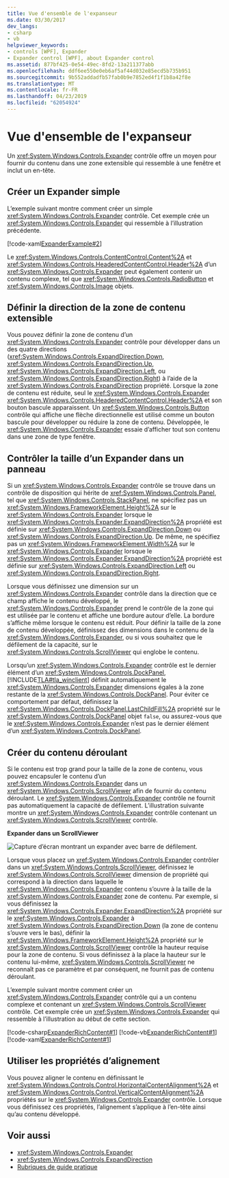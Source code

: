 ```yaml
---
title: Vue d'ensemble de l'expanseur
ms.date: 03/30/2017
dev_langs:
- csharp
- vb
helpviewer_keywords:
- controls [WPF], Expander
- Expander control [WPF], about Expander control
ms.assetid: 877bf425-0e54-49ec-8fd2-13a211377abb
ms.openlocfilehash: ddf6ee550e0eb6af5af44d032e85ecd5b735b951
ms.sourcegitcommit: 9b552addadfb57fab0b9e7852ed4f1f1b8a42f8e
ms.translationtype: MT
ms.contentlocale: fr-FR
ms.lasthandoff: 04/23/2019
ms.locfileid: "62054924"
---
```

# <a name="expander-overview"></a>Vue d'ensemble de l'expanseur
Un <xref:System.Windows.Controls.Expander> contrôle offre un moyen pour fournir du contenu dans une zone extensible qui ressemble à une fenêtre et inclut un en-tête.  

<a name="CreatinganExpanderinXAML"></a>   
## <a name="creating-a-simple-expander"></a>Créer un Expander simple  
 L’exemple suivant montre comment créer un simple <xref:System.Windows.Controls.Expander> contrôle. Cet exemple crée un <xref:System.Windows.Controls.Expander> qui ressemble à l’illustration précédente.  
  
 [!code-xaml[ExpanderExample#2](~/samples/snippets/csharp/VS_Snippets_Wpf/ExpanderExample/CSharp/Page1.xaml#2)]  
  
 Le <xref:System.Windows.Controls.ContentControl.Content%2A> et <xref:System.Windows.Controls.HeaderedContentControl.Header%2A> d’un <xref:System.Windows.Controls.Expander> peut également contenir un contenu complexe, tel que <xref:System.Windows.Controls.RadioButton> et <xref:System.Windows.Controls.Image> objets.  
  
<a name="SettingtheDirectionoftheExpandingWindow"></a>   
## <a name="setting-the-direction-of-the-expanding-content-area"></a>Définir la direction de la zone de contenu extensible  
 Vous pouvez définir la zone de contenu d’un <xref:System.Windows.Controls.Expander> contrôle pour développer dans un des quatre directions (<xref:System.Windows.Controls.ExpandDirection.Down>, <xref:System.Windows.Controls.ExpandDirection.Up>, <xref:System.Windows.Controls.ExpandDirection.Left>, ou <xref:System.Windows.Controls.ExpandDirection.Right>) à l’aide de la <xref:System.Windows.Controls.ExpandDirection> propriété. Lorsque la zone de contenu est réduite, seul le <xref:System.Windows.Controls.Expander> <xref:System.Windows.Controls.HeaderedContentControl.Header%2A> et son bouton bascule apparaissent. Un <xref:System.Windows.Controls.Button> contrôle qui affiche une flèche directionnelle est utilisé comme un bouton bascule pour développer ou réduire la zone de contenu. Développée, le <xref:System.Windows.Controls.Expander> essaie d’afficher tout son contenu dans une zone de type fenêtre.  
  
<a name="SettingSizeDimensionsonanExpanderinaPanel"></a>   
## <a name="controlling-the-size-of-an-expander-in-a-panel"></a>Contrôler la taille d’un Expander dans un panneau  
 Si un <xref:System.Windows.Controls.Expander> contrôle se trouve dans un contrôle de disposition qui hérite de <xref:System.Windows.Controls.Panel>, tel que <xref:System.Windows.Controls.StackPanel>, ne spécifiez pas un <xref:System.Windows.FrameworkElement.Height%2A> sur le <xref:System.Windows.Controls.Expander> lorsque le <xref:System.Windows.Controls.Expander.ExpandDirection%2A> propriété est définie sur <xref:System.Windows.Controls.ExpandDirection.Down> ou <xref:System.Windows.Controls.ExpandDirection.Up>. De même, ne spécifiez pas un <xref:System.Windows.FrameworkElement.Width%2A> sur le <xref:System.Windows.Controls.Expander> lorsque le <xref:System.Windows.Controls.Expander.ExpandDirection%2A> propriété est définie sur <xref:System.Windows.Controls.ExpandDirection.Left> ou <xref:System.Windows.Controls.ExpandDirection.Right>.  
  
 Lorsque vous définissez une dimension sur un <xref:System.Windows.Controls.Expander> contrôle dans la direction que ce champ affiche le contenu développé, le <xref:System.Windows.Controls.Expander> prend le contrôle de la zone qui est utilisée par le contenu et affiche une bordure autour d’elle. La bordure s’affiche même lorsque le contenu est réduit. Pour définir la taille de la zone de contenu développée, définissez des dimensions dans le contenu de la <xref:System.Windows.Controls.Expander>, ou si vous souhaitez que le défilement de la capacité, sur le <xref:System.Windows.Controls.ScrollViewer> qui englobe le contenu.  
  
 Lorsqu’un <xref:System.Windows.Controls.Expander> contrôle est le dernier élément d’un <xref:System.Windows.Controls.DockPanel>, [!INCLUDE[TLA#tla_winclient](../../../../includes/tlasharptla-winclient-md.md)] définit automatiquement le <xref:System.Windows.Controls.Expander> dimensions égales à la zone restante de la <xref:System.Windows.Controls.DockPanel>. Pour éviter ce comportement par défaut, définissez la <xref:System.Windows.Controls.DockPanel.LastChildFill%2A> propriété sur le <xref:System.Windows.Controls.DockPanel> objet `false`, ou assurez-vous que le <xref:System.Windows.Controls.Expander> n’est pas le dernier élément d’un <xref:System.Windows.Controls.DockPanel>.  
  
<a name="CreatingScrollableContent"></a>   
## <a name="creating-scrollable-content"></a>Créer du contenu déroulant  
 Si le contenu est trop grand pour la taille de la zone de contenu, vous pouvez encapsuler le contenu d’un <xref:System.Windows.Controls.Expander> dans un <xref:System.Windows.Controls.ScrollViewer> afin de fournir du contenu déroulant. Le <xref:System.Windows.Controls.Expander> contrôle ne fournit pas automatiquement la capacité de défilement. L’illustration suivante montre un <xref:System.Windows.Controls.Expander> contrôle contenant un <xref:System.Windows.Controls.ScrollViewer> contrôle.  
  
 **Expander dans un ScrollViewer**  
  
 ![Capture d’écran montrant un expander avec barre de défilement.](./media/expander-overview/expander-scrollbar-control.jpg)  
  
 Lorsque vous placez un <xref:System.Windows.Controls.Expander> contrôler dans un <xref:System.Windows.Controls.ScrollViewer>, définissez le <xref:System.Windows.Controls.ScrollViewer> dimension de propriété qui correspond à la direction dans laquelle le <xref:System.Windows.Controls.Expander> contenu s’ouvre à la taille de la <xref:System.Windows.Controls.Expander> zone de contenu. Par exemple, si vous définissez la <xref:System.Windows.Controls.Expander.ExpandDirection%2A> propriété sur le <xref:System.Windows.Controls.Expander> à <xref:System.Windows.Controls.ExpandDirection.Down> (la zone de contenu s’ouvre vers le bas), définir la <xref:System.Windows.FrameworkElement.Height%2A> propriété sur le <xref:System.Windows.Controls.ScrollViewer> contrôle la hauteur requise pour la zone de contenu. Si vous définissez à la place la hauteur sur le contenu lui-même, <xref:System.Windows.Controls.ScrollViewer> ne reconnaît pas ce paramètre et par conséquent, ne fournit pas de contenu déroulant.  
  
 L’exemple suivant montre comment créer un <xref:System.Windows.Controls.Expander> contrôle qui a un contenu complexe et contenant un <xref:System.Windows.Controls.ScrollViewer> contrôle. Cet exemple crée un <xref:System.Windows.Controls.Expander> qui ressemble à l’illustration au début de cette section.  
  
 [!code-csharp[ExpanderRichContent#1](~/samples/snippets/csharp/VS_Snippets_Wpf/ExpanderRichContent/CSharp/Window1.xaml.cs#1)]
 [!code-vb[ExpanderRichContent#1](~/samples/snippets/visualbasic/VS_Snippets_Wpf/ExpanderRichContent/VisualBasic/Window1.xaml.vb#1)]
 [!code-xaml[ExpanderRichContent#1](~/samples/snippets/csharp/VS_Snippets_Wpf/ExpanderRichContent/CSharp/Window1.xaml#1)]  
  
<a name="UsingtheAlignmentProperties"></a>   
## <a name="using-the-alignment-properties"></a>Utiliser les propriétés d’alignement  
 Vous pouvez aligner le contenu en définissant le <xref:System.Windows.Controls.Control.HorizontalContentAlignment%2A> et <xref:System.Windows.Controls.Control.VerticalContentAlignment%2A> propriétés sur le <xref:System.Windows.Controls.Expander> contrôle. Lorsque vous définissez ces propriétés, l’alignement s’applique à l’en-tête ainsi qu’au contenu développé.  
  
## <a name="see-also"></a>Voir aussi

- <xref:System.Windows.Controls.Expander>
- <xref:System.Windows.Controls.ExpandDirection>
- [Rubriques de guide pratique](expander-how-to-topics.md)
